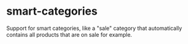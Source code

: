# smart-categories
Support for smart categories, like a "sale" category that automatically contains all products that are on sale for example.

